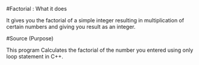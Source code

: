#Factorial : What it does

It gives you the factorial of a simple integer resulting in multiplication of certain numbers and giving you result as an integer.

#Source (Purpose)	

This program Calculates the factorial of the number you entered using only loop statement in C++.
